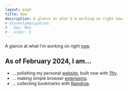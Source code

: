 ```yaml
---
layout: page
title: Now
description: A glance at what I'm working on right now.
# eleventyNavigation:
#   key: Now
#   order: 5
---
```


A glance at what I'm working on right [now](https://nownownow.com/about).

## As of February 2024, I am…

-   … polishing my personal [website](https://miguelpimentel.do/), built now with [11ty](https://www.11ty.dev/).
-   … making simple browser [extensions](https://addons.mozilla.org/en-US/firefox/user/17772574/).
-   … collecting bookmarks with [Raindrop](https://raindrop.io/SemanticData).
